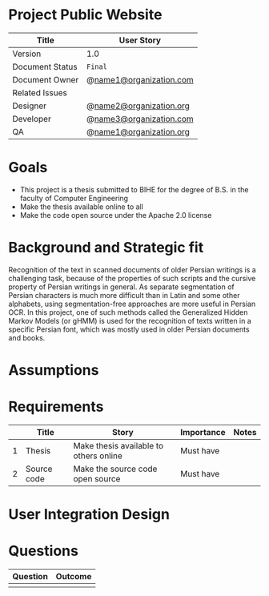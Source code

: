 # Project Public Website

|      Title        |   User Story                  |
| ------------------| ----------------------------- |
| Version           |     1.0                          |
| Document Status   |     `Final`                   |
| Document Owner    |     @name1@organization.com    |
| Related Issues    |                               |
| Designer          |     @name2@organization.org    |
| Developer         |     @name3@organization.com    |
| QA                |     @name1@organization.org    |

# Goals

* This project is a thesis submitted to BIHE for the degree of B.S. in the faculty of Computer Engineering
* Make the thesis available online to all
* Make the code open source under the Apache 2.0 license

# Background and Strategic fit

Recognition of the text in scanned documents of older Persian writings is a challenging task, because of 
the properties of such scripts and the cursive property of Persian writings in general. As separate 
segmentation of Persian characters is much more difficult than in Latin and some other alphabets, 
using segmentation-free approaches are more useful in Persian OCR. In this project, one of such methods 
called the Generalized Hidden Markov Models (or gHMM) is used for the recognition of texts written 
in a specific Persian font, which was mostly used in older Persian documents and books.

# Assumptions


# Requirements

|   |     Title               |   Story                  |   Importance           |      Notes               |
| - | ----------------------- | ----------------------------- | ---------------------- | ------------------------ |
| 1 | Thesis  | Make thesis available to others online | Must have           |            |
| 2 | Source code            | Make the source code open source                  | Must have           |              |

# User Integration Design


# Questions

|      Question                           |   Outcome                                 |
| ----------------------------------------| ------------------------------------------|
|                                         |                                           |

